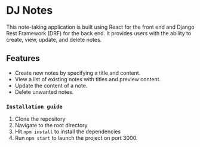# DJ Notes
This note-taking application is built using React for the front end and Django Rest Framework (DRF) for the back end. It provides users with the ability to create, view, update, and delete notes.

## Features

* Create new notes by specifying a title and content.
* View a list of existing notes with titles and preview content.
* Update the content of a note.
* Delete unwanted notes.

### `Installation guide`
1. Clone the repository
2. Navigate to the root directory
3. Hit `npm install` to install the dependencies
4. Run `npm start` to launch the project on port 3000.

